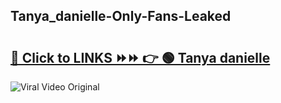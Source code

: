 
 ## Tanya_danielle-Only-Fans-Leaked

# <h2><a href="https://clipsfans.com/Tanya_danielle&ref=git">🔗 Click to LINKS ⏩⏩ 👉 🟢 Tanya danielle </a></h2>

<a href="https://clipsfans.com/Tanya_danielle&ref=git" rel="nofollow" data-target="animated-image.originalLink"><img src="https://i.ibb.co.com/xMMVF88/686577567.gif" alt="Viral Video Original" style="max-width: 100%; display: inline-block;" data-target="animated-image.originalImage"></a>
